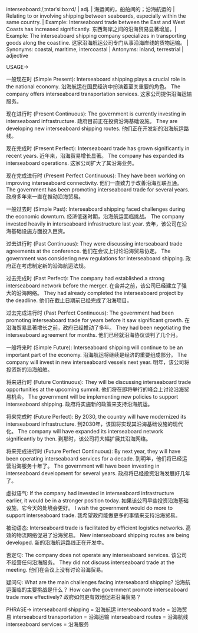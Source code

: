 interseaboard:/ˌɪntərˈsiːbɔːrd/ | adj. | 海运间的，船舶间的；沿海航运的 | Relating to or involving shipping between seaboards, especially within the same country.  | Example: Interseaboard trade between the East and West Coasts has increased significantly. 东西海岸之间的沿海贸易显著增加。| Example: The interseaboard shipping company specializes in transporting goods along the coastline. 这家沿海航运公司专门从事沿海岸线的货物运输。 | Synonyms: coastal, maritime, intercoastal | Antonyms: inland, terrestrial | adjective

USAGE->

一般现在时 (Simple Present):
Interseaboard shipping plays a crucial role in the national economy. 沿海航运在国民经济中扮演着至关重要的角色。
The company offers interseaboard transportation services. 这家公司提供沿海运输服务。

现在进行时 (Present Continuous):
The government is currently investing in interseaboard infrastructure. 政府目前正在投资沿海基础设施。
They are developing new interseaboard shipping routes. 他们正在开发新的沿海航运路线。

现在完成时 (Present Perfect):
Interseaboard trade has grown significantly in recent years. 近年来，沿海贸易增长显著。
The company has expanded its interseaboard operations. 这家公司扩大了其沿海业务。

现在完成进行时 (Present Perfect Continuous):
They have been working on improving interseaboard connectivity. 他们一直致力于改善沿海互联互通。
The government has been promoting interseaboard trade for several years. 政府多年来一直在推动沿海贸易。


一般过去时 (Simple Past):
Interseaboard shipping faced challenges during the economic downturn. 经济低迷时期，沿海航运面临挑战。
The company invested heavily in interseaboard infrastructure last year. 去年，该公司在沿海基础设施方面投入巨资。

过去进行时 (Past Continuous):
They were discussing interseaboard trade agreements at the conference. 他们在会议上讨论沿海贸易协定。
The government was considering new regulations for interseaboard shipping. 政府正在考虑制定新的沿海航运法规。

过去完成时 (Past Perfect):
The company had established a strong interseaboard network before the merger. 在合并之前，该公司已经建立了强大的沿海网络。
They had already completed the interseaboard project by the deadline. 他们在截止日期前已经完成了沿海项目。

过去完成进行时 (Past Perfect Continuous):
The government had been promoting interseaboard trade for years before it saw significant growth. 在沿海贸易显著增长之前，政府已经推动了多年。
They had been negotiating the interseaboard agreement for months. 他们已经就沿海协议谈判了几个月。


一般将来时 (Simple Future):
Interseaboard shipping will continue to be an important part of the economy. 沿海航运将继续是经济的重要组成部分。
The company will invest in new interseaboard vessels next year.  明年，该公司将投资新的沿海船舶。

将来进行时 (Future Continuous):
They will be discussing interseaboard trade opportunities at the upcoming summit. 他们将在即将举行的峰会上讨论沿海贸易机会。
The government will be implementing new policies to support interseaboard shipping. 政府将实施新的政策来支持沿海航运。

将来完成时 (Future Perfect):
By 2030, the country will have modernized its interseaboard infrastructure. 到2030年，该国将实现其沿海基础设施的现代化。
The company will have expanded its interseaboard network significantly by then. 到那时，该公司将大幅扩展其沿海网络。

将来完成进行时 (Future Perfect Continuous):
By next year, they will have been operating interseaboard services for a decade. 到明年，他们将已经运营沿海服务十年了。
The government will have been investing in interseaboard development for several years. 政府将已经投资沿海发展好几年了。

虚拟语气:
If the company had invested in interseaboard infrastructure earlier, it would be in a stronger position today. 如果该公司早些投资沿海基础设施，它今天的处境会更好。
I wish the government would do more to support interseaboard trade. 我希望政府能做更多的事情来支持沿海贸易。

被动语态:
Interseaboard trade is facilitated by efficient logistics networks. 高效的物流网络促进了沿海贸易。
New interseaboard shipping routes are being developed. 新的沿海航运路线正在开发中。

否定句:
The company does not operate any interseaboard services. 该公司不经营任何沿海服务。
They did not discuss interseaboard trade at the meeting. 他们在会议上没有讨论沿海贸易。

疑问句:
What are the main challenges facing interseaboard shipping? 沿海航运面临的主要挑战是什么？
How can the government promote interseaboard trade more effectively? 政府如何更有效地促进沿海贸易？


PHRASE->
interseaboard shipping = 沿海航运
interseaboard trade = 沿海贸易
interseaboard transportation = 沿海运输
interseaboard routes = 沿海航线
interseaboard services = 沿海服务
